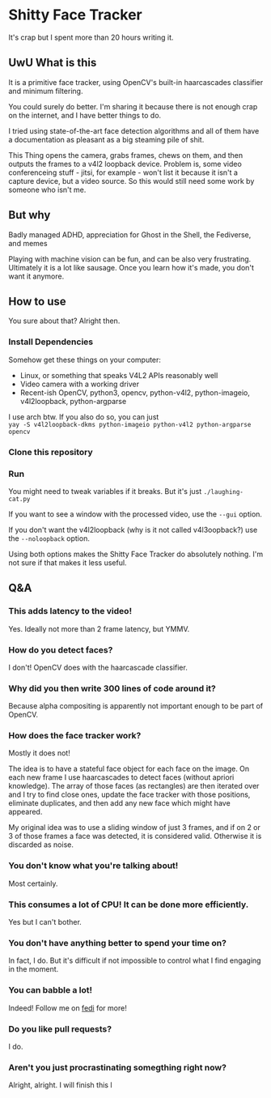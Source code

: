 # Shitty Face Tracker

It's crap but I spent more than 20 hours writing it.

## UwU What is this
It is a primitive face tracker, using OpenCV's built-in haarcascades classifier and minimum filtering.

You could surely do better. I'm sharing it because there is not enough crap on the internet, and I have better things to do.

I tried using state-of-the-art face detection algorithms and all of them have a documentation as pleasant as a big steaming pile of shit.

This Thing opens the camera, grabs frames, chews on them, and then outputs the frames to a v4l2 loopback device. Problem is, some video conferenceing stuff - jitsi, for example - won't list it because it isn't a capture device, but a video source. So this would still need some work by someone who isn't me.

## But why
Badly managed ADHD, appreciation for Ghost in the Shell, the Fediverse, and memes

Playing with machine vision can be fun, and can be also very frustrating. Ultimately it is a lot like sausage. Once you learn how it's made, you don't want it anymore.

## How to use
You sure about that? Alright then.

### Install Dependencies
Somehow get these things on your computer:
 - Linux, or something that speaks V4L2 APIs reasonably well
 - Video camera with a working driver
 - Recent-ish OpenCV, python3, opencv, python-v4l2, python-imageio, v4l2loopback, python-argparse

 I use arch btw. If you also do so, you can just  
 `yay -S v4l2loopback-dkms python-imageio python-v4l2 python-argparse opencv`

### Clone this repository

### Run
You might need to tweak variables if it breaks. But it's just `./laughing-cat.py`

If you want to see a window with the processed video, use the `--gui` option.

If you don't want the v4l2loopback (why is it not called v4l3oopback?) use the `--noloopback` option. 

Using both options makes the Shitty Face Tracker do absolutely nothing. I'm not sure if that makes it less useful.

## Q&A
### This adds latency to the video!
Yes. Ideally not more than 2 frame latency, but YMMV.

### How do you detect faces?
I don't! OpenCV does with the haarcascade classifier.

### Why did you then write 300 lines of code around it?
Because alpha compositing is apparently not important enough to be part of OpenCV.

### How does the face tracker work?
Mostly it does not!

The idea is to have a stateful face object for each face on the image. On each new frame I use haarcascades to detect faces (without apriori knowledge). The array of those faces (as rectangles) are then iterated over and I try to find close ones, update the face tracker with those positions, eliminate duplicates, and then add any new face which might have appeared.

My original idea was to use a sliding window of just 3 frames, and if on 2 or 3 of those frames a face was detected, it is considered valid. Otherwise it is discarded as noise.

### You don't know what you're talking about!
Most certainly.

### This consumes a lot of CPU! It can be done more efficiently.
Yes but I can't bother.

### You don't have anything better to spend your time on?
In fact, I do. But it's difficult if not impossible to control what I find engaging in the moment.

### You can babble a lot!
Indeed! Follow me on [fedi](https://chaos.social/@uint8_t) for more!

### Do you like pull requests?
I do.

### Aren't you just procrastinating somegthing right now?
Alright, alright. I will finish this l
